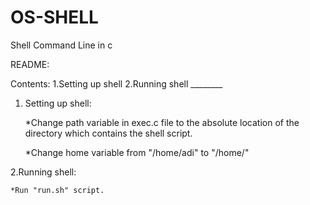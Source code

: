 # OS-SHELL
Shell Command Line in c



README:

Contents:
1.Setting up shell
2.Running shell
			________


1. Setting up shell:

	*Change path variable in exec.c file to the absolute location of the directory which contains the shell script.

	*Change home variable from "/home/adi" to "/home/<username>"

2.Running shell:

	*Run "run.sh" script.
